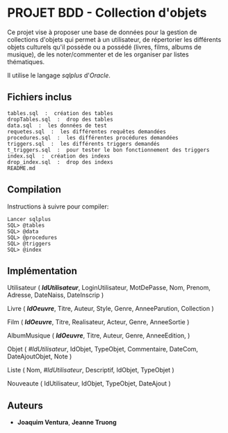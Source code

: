 # PROJET BDD - Collection d'objets

Ce projet vise à proposer une base de données pour la gestion de collections d'objets qui permet à un utilisateur, de répertorier les différents objets culturels qu'il possède ou a possédé (livres, films, albums de musique), de les noter/commenter et de les organiser par listes thématiques.

Il utilise le langage *sqlplus* d'*Oracle*.

## Fichiers inclus
```
tables.sql  :  création des tables
dropTables.sql  :  drop des tables
data.sql  :  les données de test
requetes.sql  :  les différentes requêtes demandées 
procedures.sql  :  les différentes procédures demandées
triggers.sql  :  les différents triggers demandés
t_triggers.sql  :  pour tester le bon fonctionnement des triggers
index.sql  :  création des indexs
drop_index.sql  :  drop des indexs
README.md
```

## Compilation

Instructions à suivre pour compiler:
```
Lancer sqlplus
SQL> @tables
SQL> @data
SQL> @procedures
SQL> @triggers
SQL> @index
```

## Implémentation

Utilisateur ( **_IdUtilisateur_**, LoginUtilisateur, MotDePasse, Nom, Prenom, Adresse, DateNaiss, DateInscrip )

Livre ( **_IdOeuvre_**, Titre, Auteur, Style, Genre, AnneeParution, Collection )

Film ( **_IdOeuvre_**, Titre, Realisateur, Acteur, Genre, AnneeSortie )

AlbumMusique ( **_IdOeuvre_**, Titre, Auteur, Genre, AnneeEdition, )

Objet ( _#IdUtilisateur_, IdObjet, TypeObjet, Commentaire, DateCom, DateAjoutObjet, Note )

Liste ( Nom, _#IdUtilisateur_, Descriptif, IdObjet, TypeObjet )

Nouveaute ( IdUtilisateur, IdObjet, TypeObjet, DateAjout )

## Auteurs
* **Joaquim Ventura**, **Jeanne Truong**
